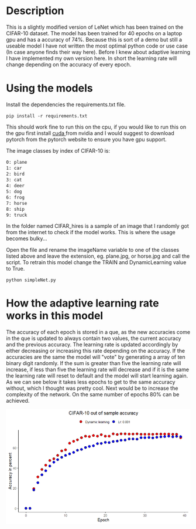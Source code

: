 # Description
This is a slightly modified version of LeNet which has been trained on the CIFAR-10 dataset. The model has been trained for 40 epochs on a laptop gpu and has a accuracy of 74%. Because this is sort of a demo but still a useable model I have not written the most optimal python code or use case (In case anyone finds their way here). Before I knew about adaptive learning I have implemented my own version here. In short the learning rate will change depending on the accuracy of every epoch.
# Using the models
Install the dependencies the requirements.txt file.
```
pip install -r requirements.txt
```
This should work fine to run this on the cpu, if you would like to run this on the gpu first install <a href=https://developer.nvidia.com/cuda-downloads target="_blank"> cuda </a> from nvidia and I would suggest to download pytorch from the pytorch website to ensure you have gpu support. 

The image classes by index of CIFAR-10 is:
```
0: plane
1: car
2: bird
3: cat
4: deer
5: dog
6: frog
7: horse
8: ship
9: truck
```
In the folder named CIFAR_hires is a sample of an image that I randomly got from the internet to check if the model works. This is where the usage becomes bulky...

Open the file and rename the imageName variable to one of the classes listed above and leave the extension, eg. plane.jpg, or horse.jpg and call the script. To retrain this model change the TRAIN and DynamicLearning value to True.

  ```
  python simpleNet.py
  ```
 # How the adaptive learning rate works in this model
 The accuracy of each epoch is stored in a que, as the new accuracies come in the que is updated to always contain two values, the current accuracy and the previous accuracy. The learning rate is updated accordingly by either decreasing or increasing this rate depending on the accuracy. If the accuracies are the same the model will "vote" by generating a array of ten binary digit randomly. If the sum is greater than five the learning rate will increase, if less than five the learning rate will decrease and if it is the same the learning rate will reset to default and the model will start learning again. As we can see below it takes less epochs to get to the same accuracy without, which I thought was pretty cool. Next would be to increase the complexity of the network. On the same number of epochs 80% can be achieved.
 
 ![Image of accuracy](https://github.com/JamesGallant/Modified-LeNet-1/blob/master/images/CIFAR10%20accuracy.png)

  
